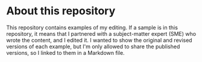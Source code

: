 # About this repository

This repository contains examples of my editing. If a sample is in this repository, it means that I partnered with a subject-matter expert (SME) who wrote the content, and I edited it.  I wanted to show the original and revised versions of each example, but I'm only allowed to share the published versions, so I linked to them in a Markdown file.

